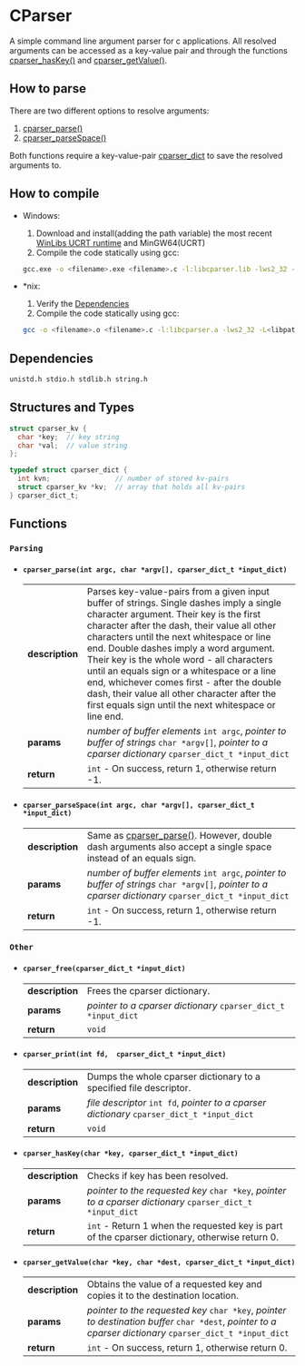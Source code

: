 # CParser

A simple command line argument parser for c applications.
All resolved arguments can be accessed as a key-value pair and through the functions [cparser_hasKey()](#cparser_haskeychar-key-cparser_dict_t-input_dict) and [cparser_getValue()](#cparser_getvaluechar-key-char-dest-cparser_dict_t-input_dict).

## How to parse

There are two different options to resolve arguments:

1. [cparser_parse()](#cparser_parseint-argc-char-argv-cparser_dict_t-input_dict)
1. [cparser_parseSpace()](#cparser_parsespaceint-argc-char-argv-cparser_dict_t-input_dict)

Both functions require a key-value-pair [cparser_dict](#structures-and-types) to save the resolved arguments to.

## How to compile

* Windows:
    1. Download and install(adding the path variable) the most recent [WinLibs UCRT runtime](https://winlibs.com) and MinGW64(UCRT)
    1. Compile the code statically using gcc:

     ```bash
     gcc.exe -o <filename>.exe <filename>.c -l:libcparser.lib -lws2_32 -L<libpath> -I<libpath>
     ```

* *nix:

    1. Verify the [Dependencies](#dependencies)
    1. Compile the code statically using gcc:

     ```bash
     gcc -o <filename>.o <filename>.c -l:libcparser.a -lws2_32 -L<libpath> -I<libpath>
     ```

## Dependencies

```bash
unistd.h stdio.h stdlib.h string.h
```

## Structures and Types

```c
struct cparser_kv {
  char *key;  // key string
  char *val;  // value string
};
```

```c
typedef struct cparser_dict {
  int kvn;                // number of stored kv-pairs
  struct cparser_kv *kv;  // array that holds all kv-pairs
} cparser_dict_t;
```

## Functions

### `Parsing`

* #### `cparser_parse(int argc, char *argv[], cparser_dict_t *input_dict)`

  |||
  --|--
  |**description**|Parses key-value-pairs from a given input buffer of strings. Single dashes imply a single character argument. Their key is the first character after the dash, their value all other characters until the next whitespace or line end. Double dashes imply a word argument. Their key is the whole word - all characters until an equals sign or a whitespace or a line end, whichever comes first - after the double dash, their value all other character after the first equals sign until the next whitespace or line end.|
  |**params**|_number of buffer elements_ `int argc`, _pointer to buffer of strings_ `char *argv[]`, _pointer to a cparser dictionary_ `cparser_dict_t *input_dict`|
  |**return**|`int` - On success, return 1, otherwise return -1.|

* #### `cparser_parseSpace(int argc, char *argv[], cparser_dict_t *input_dict)`

  |||
  --|--
  |**description**|Same as [cparser_parse()](#cparser_parseint-argc-char-argv-cparser_dict_t-input_dict). However, double dash arguments also accept a single space instead of an equals sign.|
  |**params**|_number of buffer elements_ `int argc`, _pointer to buffer of strings_ `char *argv[]`, _pointer to a cparser dictionary_ `cparser_dict_t *input_dict`|
  |**return**|`int` - On success, return 1, otherwise return -1.|

### `Other`

* #### `cparser_free(cparser_dict_t *input_dict)`

  |||
  --|--
  |**description**|Frees the cparser dictionary.|
  |**params**|_pointer to a cparser dictionary_ `cparser_dict_t *input_dict`|
  |**return**|`void`|

* #### `cparser_print(int fd,  cparser_dict_t *input_dict)`
  
  |||
  --|--
  |**description**|Dumps the whole cparser dictionary to a specified file descriptor.|
  |**params**|_file descriptor_ `int fd`, _pointer to a cparser dictionary_ `cparser_dict_t *input_dict`|
  |**return**|`void`|

* #### `cparser_hasKey(char *key, cparser_dict_t *input_dict)`

  |||
  --|--
  |**description**|Checks if key has been resolved.|
  |**params**|_pointer to the requested key_ `char *key`, _pointer to a cparser dictionary_ `cparser_dict_t *input_dict`|
  |**return**|`int` - Return 1 when the requested key is part of the cparser dictionary, otherwise return 0.|

* #### `cparser_getValue(char *key, char *dest, cparser_dict_t *input_dict)`

  |||
  --|--
  |**description**|Obtains the value of a requested key and copies it to the destination location.|
  |**params**|_pointer to the requested key_ `char *key`, _pointer to destination buffer_ `char *dest`, _pointer to a cparser dictionary_ `cparser_dict_t *input_dict`|
  |**return**|`int` - On success, return 1, otherwise return 0.|
